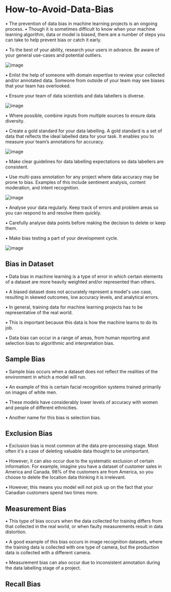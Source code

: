 # How-to-Avoid-Data-Bias

• The prevention of data bias in machine learning projects is an 
ongoing process. 
• Though it is sometimes difficult to know when your machine 
learning algorithm, data or model is biased, there are a number of 
steps you can take to help prevent bias or catch it early.

• To the best of your ability, research your users in advance. Be 
aware of your general use-cases and potential outliers.

![image](https://github.com/user-attachments/assets/1c6e88f5-d147-4c7d-80bc-cea40a2c964e)

• Enlist the help of someone with domain expertise to review your 
collected and/or annotated data. Someone from outside of your 
team may see biases that your team has overlooked.

• Ensure your team of data scientists and data labellers is diverse.

![image](https://github.com/user-attachments/assets/26ad984a-b0f4-48cd-9e40-01766f8e0ad8)

• Where possible, combine inputs from multiple sources to ensure 
data diversity.

• Create a gold standard for your data labelling. A gold standard is a 
set of data that reflects the ideal labelled data for your task. It 
enables you to measure your team’s annotations for accuracy.

![image](https://github.com/user-attachments/assets/5cce6e3e-3e0b-4a04-8d3b-d7d0b60b932c)

• Make clear guidelines for data labelling expectations so data 
labellers are consistent.

• Use multi-pass annotation for any project where data accuracy 
may be prone to bias. Examples of this include sentiment analysis, 
content moderation, and intent recognition.


![image](https://github.com/user-attachments/assets/df0626ae-b2c2-4f7e-9881-4f7b8e9f9cb4)

• Analyse your data regularly. Keep track of errors and problem areas so you can respond to and resolve them quickly.

• Carefully analyse data points before making the decision to delete or keep 
them.

• Make bias testing a part of your development cycle.

![image](https://github.com/user-attachments/assets/7351136f-fd87-4292-9e46-4a8e8fe3a780)


## Bias in Dataset

• Data bias in machine learning is a type of error in which certain elements of a dataset are more heavily weighted and/or represented than others. 

• A biased dataset does not accurately represent a model's use case, resulting in skewed outcomes, low accuracy levels, and analytical errors.

• In general, training data for machine learning projects has to be representative of the real world. 

• This is important because this data is how the machine learns to do its job. 

• Data bias can occur in a range of areas, from human reporting and selection bias to algorithmic and interpretation bias.

## Sample Bias

• Sample bias occurs when a dataset does not reflect the realities of the environment in which a model will run. 

• An example of this is certain facial recognition systems trained primarily on images of white men. 

• These models have considerably lower levels of accuracy with women and people of different ethnicities. 

• Another name for this bias is selection bias.

## Exclusion Bias

• Exclusion bias is most common at the data pre-processing stage. Most often it's a case of deleting valuable data thought to be unimportant. 

• However, it can also occur due to the systematic exclusion of certain information. For example, imagine you have a dataset of customer sales in America and Canada. 98% of the customers are from America, so you choose to delete the location data thinking it is irrelevant. 

• However, this means you model will not pick up on the fact that your Canadian customers spend two times more.

## Measurement Bias

• This type of bias occurs when the data collected for training differs from that collected in the real world, or when faulty measurements result in data distortion. 

• A good example of this bias occurs in image recognition datasets, where the training data is collected with one type of camera, but the production data is collected with a different camera. 

• Measurement bias can also occur due to inconsistent annotation during the data labelling stage of a project.

## Recall Bias












